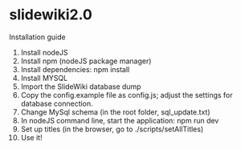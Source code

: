 slidewiki2.0
============

Installation guide

1. Install nodeJS
2. Install npm (nodeJS package manager) 
3. Install dependencies: npm install
4. Install MYSQL
5. Import the SlideWiki database dump
6. Copy the config.example file as config.js; adjust the settings for database connection. 
7. Change MySql schema (in the root folder, sql_update.txt)
8. In nodeJS command line, start the application: npm run dev
9. Set up titles (in the browser, go to ./scripts/setAllTitles)
10. Use it!
